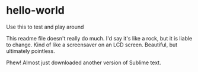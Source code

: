 # hello-world
Use this to test and play around

This readme file doesn't really do much. I'd say it's like a rock, but it is liable to change. Kind of like a screensaver on an LCD screen. Beautiful, but ultimately pointless.

Phew! Almost just downloaded another version of Sublime text.
